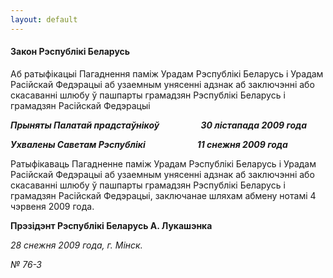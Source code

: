 ```yaml
---
layout: default
---
```


#### Закон Рэспублікі Беларусь  
Аб ратыфікацыі Пагаднення паміж Урадам Рэспублікі Беларусь і Урадам Расійскай Федэрацыі аб узаемным унясенні адзнак аб заключэнні або скасаванні шлюбу ў пашпарты грамадзян Рэспублікі Беларусь і грамадзян Расійскай Федэрацыі

***Прыняты Палатай прадстаўнікоў                    30 лістапада 2009
года***

***Ухвалены Саветам Рэспублікі                         11 снежня 2009
года***

Ратыфікаваць Пагадненне паміж Урадам Рэспублікі Беларусь і Урадам
Расійскай Федэрацыі аб узаемным унясенні адзнак аб заключэнні або
скасаванні шлюбу ў пашпарты грамадзян Рэспублікі Беларусь і грамадзян
Расійскай Федэрацыі, заключанае шляхам абмену нотамі 4 чэрвеня 2009
года.

**Прэзідэнт Рэспублікі Беларусь А. Лукашэнка**

*28 снежня 2009 года, г. Мінск.*

*№ 76-З*
